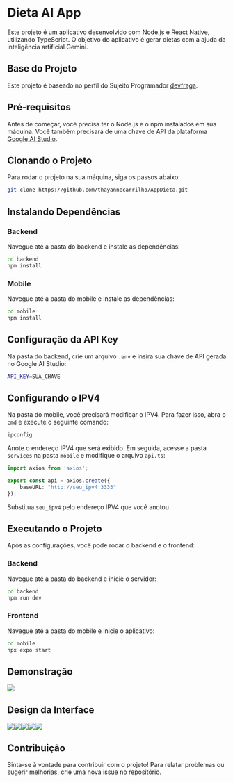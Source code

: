 # Dieta AI App

Este projeto é um aplicativo desenvolvido com Node.js e React Native, utilizando TypeScript. O objetivo do aplicativo é gerar dietas com a ajuda da inteligência artificial Gemini.

## Base do Projeto

Este projeto é baseado no perfil do Sujeito Programador [devfraga](https://github.com/devfraga).

## Pré-requisitos

Antes de começar, você precisa ter o Node.js e o npm instalados em sua máquina. Você também precisará de uma chave de API da plataforma [Google AI Studio](https://aistudio.google.com/apikey).

## Clonando o Projeto

Para rodar o projeto na sua máquina, siga os passos abaixo:

```bash
git clone https://github.com/thayannecarrilho/AppDieta.git
```

## Instalando Dependências

### Backend

Navegue até a pasta do backend e instale as dependências:

```bash
cd backend
npm install
```

### Mobile

Navegue até a pasta do mobile e instale as dependências:

```bash
cd mobile
npm install
```

## Configuração da API Key

Na pasta do backend, crie um arquivo `.env` e insira sua chave de API gerada no Google AI Studio:

```bash
API_KEY=SUA_CHAVE
```

## Configurando o IPV4

Na pasta do mobile, você precisará modificar o IPV4. Para fazer isso, abra o `cmd` e execute o seguinte comando:

```bash
ipconfig
```

Anote o endereço IPV4 que será exibido. Em seguida, acesse a pasta `services` na pasta `mobile` e modifique o arquivo `api.ts`:

```typescript
import axios from 'axios';

export const api = axios.create({
    baseURL: "http://seu_ipv4:3333" 
});
```

Substitua `seu_ipv4` pelo endereço IPV4 que você anotou.

## Executando o Projeto

Após as configurações, você pode rodar o backend e o frontend:

### Backend

Navegue até a pasta do backend e inicie o servidor:

```bash
cd backend
npm run dev
```

### Frontend

Navegue até a pasta do mobile e inicie o aplicativo:

```bash
cd mobile
npx expo start
```

## Demonstração

<img src="./img/app.gif">

## Design da Interface

<img src="./img/1.png"><img src="./img/2.png"><img src="./img/3.png"><img src="./img/4.png"><img src="./img/5.png">

## Contribuição

Sinta-se à vontade para contribuir com o projeto! Para relatar problemas ou sugerir melhorias, crie uma nova issue no repositório.



